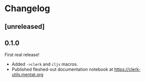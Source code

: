 # Changelog

## [unreleased]

## 0.1.0

First real release!

- Added `->clerk` and `cljs` macros.
- Published fleshed-out documentation notebook at https://clerk-utils.mentat.org
